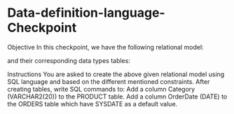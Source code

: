 # Data-definition-language-Checkpoint
Objective
In this checkpoint, we have the following relational model:


and their corresponding data types tables:

Instructions
You are asked to create the above given relational model using SQL language and based on the different mentioned constraints.
After creating tables, write SQL commands to:
Add a column Category (VARCHAR2(20)) to the PRODUCT table. 
Add a column OrderDate (DATE)  to the ORDERS table which have SYSDATE as a default value.
